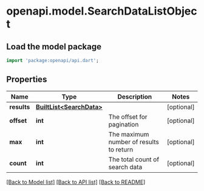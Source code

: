 # openapi.model.SearchDataListObject

## Load the model package
```dart
import 'package:openapi/api.dart';
```

## Properties
Name | Type | Description | Notes
------------ | ------------- | ------------- | -------------
**results** | [**BuiltList&lt;SearchData&gt;**](SearchData.md) |  | [optional] 
**offset** | **int** | The offset for pagination | [optional] 
**max** | **int** | The maximum number of results to return | [optional] 
**count** | **int** | The total count of search data | [optional] 

[[Back to Model list]](../README.md#documentation-for-models) [[Back to API list]](../README.md#documentation-for-api-endpoints) [[Back to README]](../README.md)


